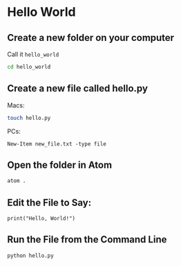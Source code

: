 # Hello World
## Create a new folder on your computer
Call it `hello_world`
```bash
cd hello_world
```

## Create a new file called hello.py
Macs:
```bash
touch hello.py
```

PCs:
```bas
New-Item new_file.txt -type file
```

## Open the folder in Atom
```bash
atom .
```

## Edit the File to Say:
```python3
print("Hello, World!")
```

## Run the File from the Command Line
```bash
python hello.py
```
